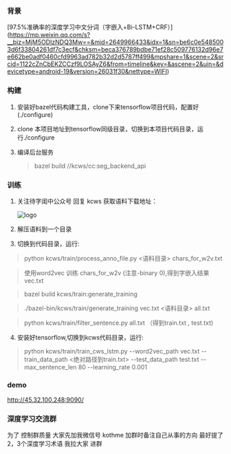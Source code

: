 
### 背景


[97.5%准确率的深度学习中文分词（字嵌入+Bi-LSTM+CRF）] (https://mp.weixin.qq.com/s?__biz=MjM5ODIzNDQ3Mw==&mid=2649966433&idx=1&sn=be6c0e5485003d6f33804261df7c3ecf&chksm=beca376789bdbe71ef28c509776132d96e7e662be0adf0460cfd9963ad782b32d2d5787ff499&mpshare=1&scene=2&srcid=1122cZnCbEKZCCzf9LOSAyZ6&from=timeline&key=&ascene=2&uin=&devicetype=android-19&version=26031f30&nettype=WIFI)


### 构建

1. 安装好bazel代码构建工具，clone下来tensorflow项目代码，配置好(./configure)
2. clone 本项目地址到tensorflow同级目录，切换到本项目代码目录，运行./configure
3. 编译后台服务 

   > bazel build //kcws/cc:seg_backend_api


### 训练

1. 关注待字闺中公众号 回复 kcws 获取语料下载地址：
   
   ![logo](https://github.com/koth/kcws/blob/master/docs/qrcode_dzgz.jpg?raw=true "待字闺中")
   
   
2. 解压语料到一个目录

3. 切换到代码目录，运行:
  > python kcws/train/process_anno_file.py <语料目录> chars_for_w2v.txt
  
  > 使用word2vec 训练 chars_for_w2v (注意-binary 0),得到字嵌入结果vec.txt
  
  > bazel build kcws/train:generate_training 
  
  > ./bazel-bin/kcws/train/generate_training vec.txt <语料目录> all.txt
  
  > python kcws/train/filter_sentence.py all.txt  （得到train.txt , test.txt)

4. 安装好tensorflow,切换到kcws代码目录，运行:
  > python kcws/train/train_cws_lstm.py --word2vec_path vec.txt --train_data_path <绝对路径到train.txt> --test_data_path test.txt --max_sentence_len 80 --learning_rate 0.001
  
 
### demo
http://45.32.100.248:9090/



### 深度学习交流群

为了 控制群质量 大家先加我微信号 kothme
加群时备注自己从事的方向 最好提了2，3个深度学习术语
我拉大家 进群


